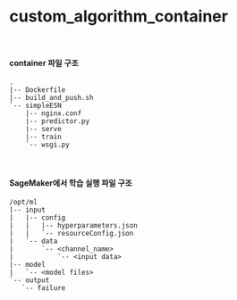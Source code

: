 # custom_algorithm_container

<br>

#### container 파일 구조

```
.
|-- Dockerfile
|-- build_and_push.sh
`-- simpleESN
    |-- nginx.conf
    |-- predictor.py
    |-- serve
    |-- train
    `-- wsgi.py
 ```
 
 <br>
 
#### SageMaker에서 학습 실행 파일 구조
 
 ```
 /opt/ml
|-- input
|   |-- config
|   |   |-- hyperparameters.json
|   |   `-- resourceConfig.json
|   `-- data
|       `-- <channel_name>
|           `-- <input data>
|-- model
|   `-- <model files>
`-- output
    `-- failure
 
 
 ```
